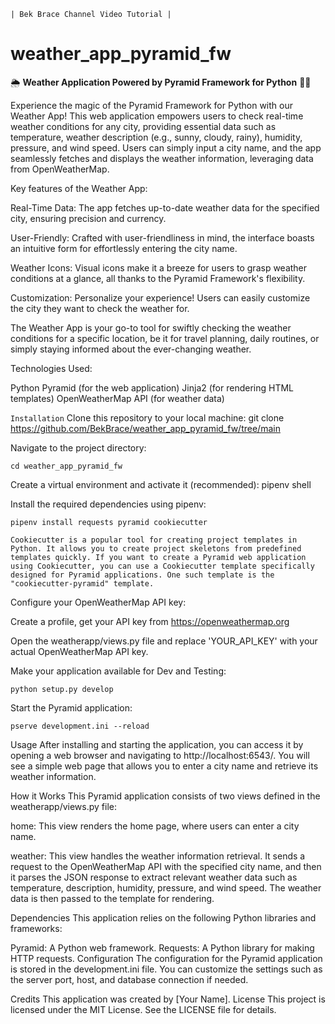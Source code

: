 ``` | Bek Brace Channel Video Tutorial | ```

# weather_app_pyramid_fw

🌦️ **Weather Application Powered by Pyramid Framework for Python** 🐍🔼

Experience the magic of the Pyramid Framework for Python with our Weather App! This web application empowers users to check real-time weather conditions for any city, providing essential data such as temperature, weather description (e.g., sunny, cloudy, rainy), humidity, pressure, and wind speed. Users can simply input a city name, and the app seamlessly fetches and displays the weather information, leveraging data from OpenWeatherMap.

Key features of the Weather App:

Real-Time Data: The app fetches up-to-date weather data for the specified city, ensuring precision and currency.

User-Friendly: Crafted with user-friendliness in mind, the interface boasts an intuitive form for effortlessly entering the city name.

Weather Icons: Visual icons make it a breeze for users to grasp weather conditions at a glance, all thanks to the Pyramid Framework's flexibility.

Customization: Personalize your experience! Users can easily customize the city they want to check the weather for.

The Weather App is your go-to tool for swiftly checking the weather conditions for a specific location, be it for travel planning, daily routines, or simply staying informed about the ever-changing weather.

Technologies Used:

Python
Pyramid (for the web application)
Jinja2 (for rendering HTML templates)
OpenWeatherMap API (for weather data)


```Installation```
Clone this repository to your local machine:
git clone https://github.com/BekBrace/weather_app_pyramid_fw/tree/main

Navigate to the project directory:
```console
cd weather_app_pyramid_fw
```
Create a virtual environment and activate it (recommended):
pipenv shell

Install the required dependencies using pipenv:
```console
pipenv install requests pyramid cookiecutter
```

```Cookiecutter is a popular tool for creating project templates in Python. It allows you to create project skeletons from predefined templates quickly. If you want to create a Pyramid web application using Cookiecutter, you can use a Cookiecutter template specifically designed for Pyramid applications. One such template is the "cookiecutter-pyramid" template.```

Configure your OpenWeatherMap API key:

Create a profile, get your API key from https://openweathermap.org

Open the weatherapp/views.py file and replace 'YOUR_API_KEY' with your actual OpenWeatherMap API key.

Make your application available for Dev and Testing:
```console
python setup.py develop
```
Start the Pyramid application:
```console
pserve development.ini --reload
```
Usage
After installing and starting the application, you can access it by opening a web browser and navigating to http://localhost:6543/. You will see a simple web page that allows you to enter a city name and retrieve its weather information.

How it Works
This Pyramid application consists of two views defined in the weatherapp/views.py file:

home: This view renders the home page, where users can enter a city name.

weather: This view handles the weather information retrieval. It sends a request to the OpenWeatherMap API with the specified city name, and then it parses the JSON response to extract relevant weather data such as temperature, description, humidity, pressure, and wind speed. The weather data is then passed to the template for rendering.

Dependencies
This application relies on the following Python libraries and frameworks:

Pyramid: A Python web framework.
Requests: A Python library for making HTTP requests.
Configuration
The configuration for the Pyramid application is stored in the development.ini file. You can customize the settings such as the server port, host, and database connection if needed.

Credits
This application was created by [Your Name].
License
This project is licensed under the MIT License. See the LICENSE file for details.
